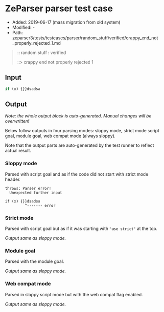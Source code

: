 # ZeParser parser test case

- Added: 2019-06-17 (mass migration from old system)
- Modified: -
- Path: zeparser3/tests/testcases/parser/random_stuff/verified/crappy_end_not_properly_rejected_1.md

> :: random stuff : verified
>
> ::> crappy end not properly rejected 1


## Input


`````js
if (x) {}}dsadsa
`````

## Output

_Note: the whole output block is auto-generated. Manual changes will be overwritten!_

Below follow outputs in four parsing modes: sloppy mode, strict mode script goal, module goal, web compat mode (always sloppy).

Note that the output parts are auto-generated by the test runner to reflect actual result.

### Sloppy mode

Parsed with script goal and as if the code did not start with strict mode header.

`````
throws: Parser error!
  Unexpected further input

if (x) {}}dsadsa
         ^------- error
`````

### Strict mode

Parsed with script goal but as if it was starting with `"use strict"` at the top.

_Output same as sloppy mode._

### Module goal

Parsed with the module goal.

_Output same as sloppy mode._

### Web compat mode

Parsed in sloppy script mode but with the web compat flag enabled.

_Output same as sloppy mode._
